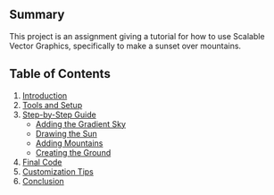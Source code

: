 <h2>Summary</h1>
This project is an assignment giving a tutorial for how to use Scalable Vector Graphics, specifically to make a sunset over mountains.

## Table of Contents
1. [Introduction](#introduction)
2. [Tools and Setup](#tools-and-setup)
3. [Step-by-Step Guide](#step-by-step-guide)
    - [Adding the Gradient Sky](#adding-the-gradient-sky)
    - [Drawing the Sun](#drawing-the-sun)
    - [Adding Mountains](#adding-mountains)
    - [Creating the Ground](#creating-the-ground)
4. [Final Code](#final-code)
5. [Customization Tips](#customization-tips)
6. [Conclusion](#conclusion)
